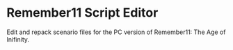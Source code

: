 # Remember11 Script Editor
 Edit and repack scenario files for the PC version of Remember11: The Age of Inifinity.
